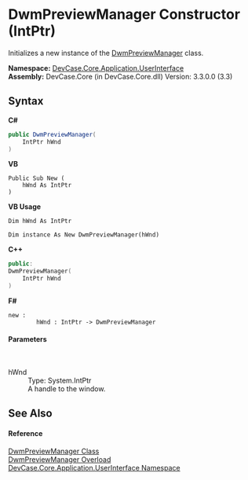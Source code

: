 # DwmPreviewManager Constructor (IntPtr)
 

Initializes a new instance of the <a href="T_DevCase_Core_Application_UserInterface_DwmPreviewManager">DwmPreviewManager</a> class.

**Namespace:**&nbsp;<a href="N_DevCase_Core_Application_UserInterface">DevCase.Core.Application.UserInterface</a><br />**Assembly:**&nbsp;DevCase.Core (in DevCase.Core.dll) Version: 3.3.0.0 (3.3)

## Syntax

**C#**<br />
``` C#
public DwmPreviewManager(
	IntPtr hWnd
)
```

**VB**<br />
``` VB
Public Sub New ( 
	hWnd As IntPtr
)
```

**VB Usage**<br />
``` VB Usage
Dim hWnd As IntPtr

Dim instance As New DwmPreviewManager(hWnd)
```

**C++**<br />
``` C++
public:
DwmPreviewManager(
	IntPtr hWnd
)
```

**F#**<br />
``` F#
new : 
        hWnd : IntPtr -> DwmPreviewManager
```


#### Parameters
&nbsp;<dl><dt>hWnd</dt><dd>Type: System.IntPtr<br />A handle to the window.</dd></dl>

## See Also


#### Reference
<a href="T_DevCase_Core_Application_UserInterface_DwmPreviewManager">DwmPreviewManager Class</a><br /><a href="Overload_DevCase_Core_Application_UserInterface_DwmPreviewManager__ctor">DwmPreviewManager Overload</a><br /><a href="N_DevCase_Core_Application_UserInterface">DevCase.Core.Application.UserInterface Namespace</a><br />
